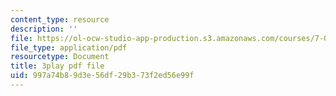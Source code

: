 ```yaml
---
content_type: resource
description: ''
file: https://ol-ocw-studio-app-production.s3.amazonaws.com/courses/7-014-introductory-biology-spring-2005/997a74b89d3e56df29b373f2ed56e99f_LBR4pEC7kwU.pdf
file_type: application/pdf
resourcetype: Document
title: 3play pdf file
uid: 997a74b8-9d3e-56df-29b3-73f2ed56e99f
---
```

